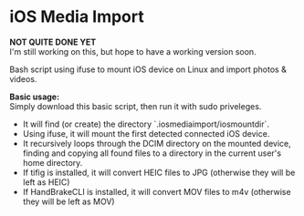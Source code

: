 # iOS Media Import
<b>NOT QUITE DONE YET</b>
<br />
I'm still working on this, but hope to have a working version soon.

Bash script using ifuse to mount iOS device on Linux and import photos &amp; videos.

<b>Basic usage:</b>
<br />
Simply download this basic script, then run it with sudo priveleges.
<ul>
  <li>It will find (or create) the directory `.iosmediaimport/iosmountdir`.
  <li>Using ifuse, it will mount the first detected connected iOS device.
  <li>It recursively loops through the DCIM directory on the mounted device, finding and copying all found files to a directory in the current user's home directory.
  <li>If tifig is installed, it will convert HEIC files to JPG (otherwise they will be left as HEIC)
  <li>If HandBrakeCLI is installed, it will convert MOV files to m4v (otherwise they will be left as MOV)
</ul>
